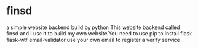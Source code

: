 # finsd
a simple website backend build by python
This website backend called finsd and i use it to build my own website.You need to use pip to install flask flask-wtf email-validator.use your own email to register a verify service
